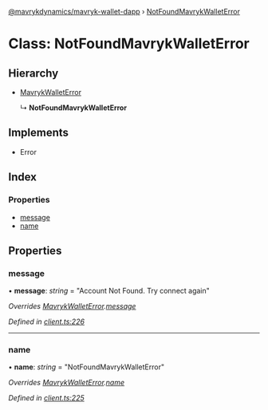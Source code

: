 [@mavrykdynamics/mavryk-wallet-dapp](../README.md) › [NotFoundMavrykWalletError](notfoundmavrykwalleterror.md)

# Class: NotFoundMavrykWalletError

## Hierarchy

* [MavrykWalletError](mavrykwalleterror.md)

  ↳ **NotFoundMavrykWalletError**

## Implements

* Error

## Index

### Properties

* [message](notfoundmavrykwalleterror.md#message)
* [name](notfoundmavrykwalleterror.md#name)

## Properties

###  message

• **message**: *string* = "Account Not Found. Try connect again"

*Overrides [MavrykWalletError](mavrykwalleterror.md).[message](mavrykwalleterror.md#message)*

*Defined in [client.ts:226](https://github.com/mavryk-network/mavryk-wallet-dapp/blob/7884173/src/client.ts#L226)*

___

###  name

• **name**: *string* = "NotFoundMavrykWalletError"

*Overrides [MavrykWalletError](mavrykwalleterror.md).[name](mavrykwalleterror.md#name)*

*Defined in [client.ts:225](https://github.com/mavryk-network/mavryk-wallet-dapp/blob/7884173/src/client.ts#L225)*
